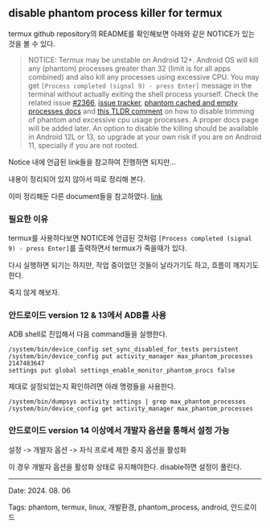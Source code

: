 ## disable phantom process killer for termux

termux github repository의 README를 확인해보면 아래와 같은 NOTICE가 있는 것을 볼 수 있다.

> NOTICE: Termux may be unstable on Android 12+. Android OS will kill any (phantom) processes greater than 32 (limit is for all apps combined) and also kill any processes using excessive CPU. You may get `[Process completed (signal 9) - press Enter]` message in the terminal without actually exiting the shell process yourself. Check the related issue [#2366](https://github.com/termux/termux-app/issues/2366), [issue tracker](https://issuetracker.google.com/u/1/issues/205156966), [phantom cached and empty processes docs](https://github.com/agnostic-apollo/Android-Docs/blob/master/en/docs/apps/processes/phantom-cached-and-empty-processes.md) and [this TLDR comment](https://github.com/termux/termux-app/issues/2366#issuecomment-1237468220) on how to disable trimming of phantom and excessive cpu usage processes. A proper docs page will be added later. An option to disable the killing should be available in Android 12L or 13, so upgrade at your own risk if you are on Android 11, specially if you are not rooted.

Notice 내에 언급된 link들을 참고하여 진행하면 되지만...

내용이 정리되어 있지 않아서 따로 정리해 본다.

이미 정리해둔 다른 document들을 참고하였다. [link](https://maheshtechnicals.com/fix-termux-error-process-completed-signal-9-disable-phantom-process-killer-in-android-12-13/)

### 필요한 이유

termux를 사용하다보면 NOTICE에 언급된 것처럼 `[Process completed (signal 9) - press Enter]`를 출력하면서 termux가 죽을때가 있다.

다시 실행하면 되기는 하지만, 작업 중이었던 것들이 날라가기도 하고, 흐름이 깨지기도 한다.

죽지 않게 해보자.

### 안드로이드 version 12 & 13에서 ADB를 사용

ADB shell로 진입해서 다음 command들을 실행한다.

```
/system/bin/device_config set_sync_disabled_for_tests persistent
/system/bin/device_config put activity_manager max_phantom_processes 2147483647
settings put global settings_enable_monitor_phantom_procs false
```

제대로 설정되었는지 확인하려면 아래 명령들을 사용한다.

```
/system/bin/dumpsys activity settings | grep max_phantom_processes
/system/bin/device_config get activity_manager max_phantom_processes
```

### 안드로이드 version 14 이상에서 개발자 옵션을 통해서 설정 가능

설정 -> 개발자 옵션 -> 자식 프로세 제한 중지 옵션을 활성화

이 경우 개발자 옵션을 활성화 상태로 유지해야한다. disable하면 설정이 풀린다.

---

Date: 2024. 08. 06

Tags: phantom, termux, linux, 개발환경, phantom_process, android, 안드로이드
